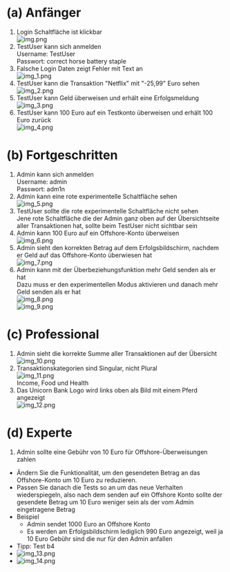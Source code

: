 # (a) Anfänger
   1. Login Schaltfläche ist klickbar  
      ![img.png](img.png)
   2. TestUser kann sich anmelden  
      Username: TestUser  
      Passwort: correct horse battery staple  
   3. Falsche Login Daten zeigt Fehler mit Text an  
      ![img_1.png](img_1.png)  
   4. TestUser kann die Transaktion "Netflix" mit "-25,99" Euro sehen  
      ![img_2.png](img_2.png)  
   5. TestUser kann Geld überweisen und erhält eine Erfolgsmeldung  
      ![img_3.png](img_3.png)  
   6. TestUser kann 100 Euro auf ein Testkonto überweisen und erhält 100 Euro zurück  
      ![img_4.png](img_4.png)

# (b) Fortgeschritten
   1. Admin kann sich anmelden  
      Username: admin  
      Passwort: adm1n  
   2. Admin kann eine rote experimentelle Schaltfläche sehen  
      ![img_5.png](img_5.png)  
   3. TestUser sollte die rote experimentelle Schaltfläche nicht sehen  
      Jene rote Schaltfläche die der Admin ganz oben auf der Übersichtseite aller Transaktionen hat, sollte beim TestUser nicht sichtbar sein  
   4. Admin kann 100 Euro auf ein Offshore-Konto überweisen  
      ![img_6.png](img_6.png)  
   5. Admin sieht den korrekten Betrag auf dem Erfolgsbildschirm, nachdem er Geld auf das Offshore-Konto überwiesen hat  
      ![img_7.png](img_7.png)  
   6. Admin kann mit der Überbeziehungsfunktion mehr Geld senden als er hat  
      Dazu muss er den experimentellen Modus aktivieren und danach mehr Geld senden als er hat  
      ![img_8.png](img_8.png)  
      ![img_9.png](img_9.png)  

# (c) Professional
   1. Admin sieht die korrekte Summe aller Transaktionen auf der Übersicht  
      ![img_10.png](img_10.png)  
   2. Transaktionskategorien sind Singular, nicht Plural  
      ![img_11.png](img_11.png)  
      Income, Food und Health  
   3. Das Unicorn Bank Logo wird links oben als Bild mit einem Pferd angezeigt  
      ![img_12.png](img_12.png)  

# (d) Experte
   1. Admin sollte eine Gebühr von 10 Euro für Offshore-Überweisungen zahlen
   - Ändern Sie die Funktionalität, um den gesendeten Betrag an das Offshore-Konto um 10 Euro zu reduzieren.
   - Passen Sie danach die Tests so an um das neue Verhalten wiederspiegeln, also nach dem senden auf ein Offshore Konto sollte der gesendete Betrag um 10 Euro weniger sein als der vom Admin eingetragene Betrag
   - Beispiel 
      - Admin sendet 1000 Euro an Offshore Konto
      - Es werden am Erfolgsbildschirm lediglich 990 Euro angezeigt, weil ja 10 Euro Gebühr sind die nur für den Admin anfallen
   - Tipp: Test b4
   - ![img_13.png](img_13.png)
   - ![img_14.png](img_14.png)